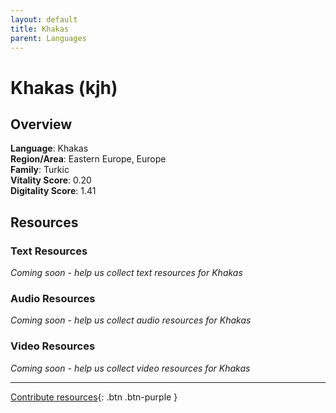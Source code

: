 ```yaml
---
layout: default
title: Khakas
parent: Languages
---
```


# Khakas (kjh)

## Overview

**Language**: Khakas  
**Region/Area**: Eastern Europe, Europe  
**Family**: Turkic  
**Vitality Score**: 0.20  
**Digitality Score**: 1.41  

## Resources

### Text Resources
*Coming soon - help us collect text resources for Khakas*

### Audio Resources
*Coming soon - help us collect audio resources for Khakas*

### Video Resources
*Coming soon - help us collect video resources for Khakas*

---

[Contribute resources](https://fairtrain.github.io/){: .btn .btn-purple }
